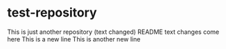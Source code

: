 # test-repository
This is just another repository (text changed)
README text changes come here
This is a new line
This is another new line
